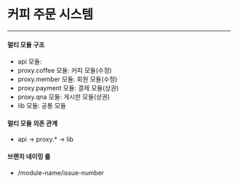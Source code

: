 # 커피 주문 시스템
___
#### 멀티 모듈 구조
- api 모듈:
- proxy.coffee 모듈: 커피 모듈(수정)
- proxy.member 모듈: 회원 모듈(수정)
- proxy.payment 모듈: 결제 모듈(상권)
- proxy.qna 모듈: 게시판 모듈(상권)
- lib 모듈: 공통 모듈

#### 멀티 모듈 의존 관계
- api -> proxy.* -> lib

#### 브랜치 네이밍 룰
- /module-name/issue-number
